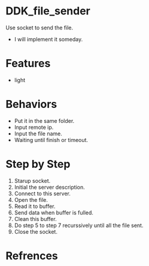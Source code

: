 # DDK_file_sender
Use socket to send the file.
* I will implement it someday.

# Features
* light

# Behaviors
* Put it in the same folder.
* Input remote ip.
* Input the file name.
* Waiting until finish or timeout.

# Step by Step
1. Starup socket.
2. Initial the server description.
3. Connect to this server.
4. Open the file.
5. Read it to buffer.
6. Send data when buffer is fulled.
7. Clean this buffer.
8. Do step 5 to step 7 recurssively until all the file sent.
9. Close the socket.

# Refrences
